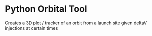 # Python Orbital Tool
 Creates a 3D plot / tracker of an orbit from a launch site given deltaV injections at certain times
